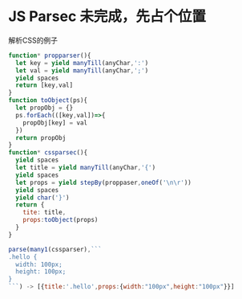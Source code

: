 # JS Parsec  未完成，先占个位置

解析CSS的例子
```javascript
function* propparser(){
  let key = yield manyTill(anyChar,':')
  let val = yield manyTill(anyChar,';')
  yield spaces
  return [key,val]
}
function toObject(ps){
  let propObj = {}
  ps.forEach(([key,val])=>{
    propObj[key] = val
  })
  return propObj
}
function* cssparsec(){
  yield spaces
  let title = yield manyTill(anyChar,'{')
  yield spaces
  let props = yield stepBy(proppaser,oneOf('\n\r'))
  yield spaces
  yield char('}')
  return {
    tite: title,
    props:toObject(props)
  }
}

parse(many1(cssparser),```
.hello {
  width: 100px;
  height: 100px;
}
```) -> [{title:'.hello',props:{width:"100px",height:"100px"}}]
```

